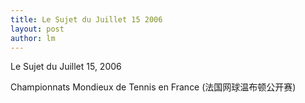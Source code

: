 ```yaml
---
title: Le Sujet du Juillet 15 2006 
layout: post
author: lm
---
```

<p>Le Sujet du Juillet 15, 2006</p>
<p>Championnats Mondieux de Tennis en France (法国网球温布顿公开赛)</p>

